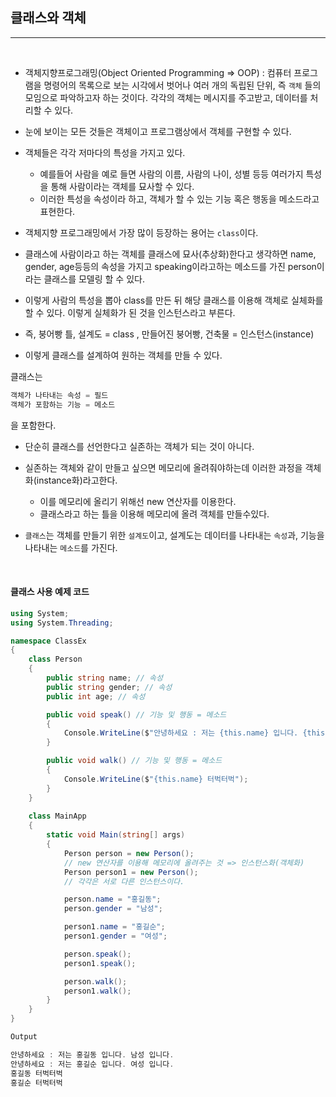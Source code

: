 ## 클래스와 객체
------

<br />

- 객체지향프로그래밍(Object Oriented Programming => OOP) : 컴퓨터 프로그램을 명령어의 목록으로 보는 시각에서 벗어나 여러 개의 독립된 단위, 즉 `객체` 들의 모임으로 파악하고자 하는 것이다. 각각의 객체는 메시지를 주고받고, 데이터를 처리할 수 있다.

- 눈에 보이는 모든 것들은 객체이고 프로그램상에서 객체를 구현할 수 있다.
- 객체들은 각각 저마다의 특성을 가지고 있다. 
  - 예를들어 사람을 예로 들면 사람의 이름, 사람의 나이, 성별 등등 여러가지 특성을 통해 사람이라는 객체를 묘사할 수 있다. 
  - 이러한 특성을 속성이라 하고, 객체가 할 수 있는 기능 혹은 행동을 메소드라고 표현한다.

- 객체지향 프로그래밍에서 가장 많이 등장하는 용어는 `class`이다.
- 클래스에 사람이라고 하는 객체를 클래스에 묘사(추상화)한다고 생각하면 name, gender, age등등의 속성을 가지고 speaking이라고하는 메소드를 가진 person이라는 클래스를 모델링 할 수 있다.

- 이렇게 사람의 특성을 뽑아 class를 만든 뒤 해당 클래스를 이용해 객체로 실체화를 할 수 있다. 이렇게 실체화가 된 것을 인스턴스라고 부른다.

- 즉, 붕어빵 틀, 설계도 = class , 만들어진 붕어빵, 건축물 = 인스턴스(instance)
- 이렇게 클래스를 설계하여 원하는 객체를 만들 수 있다.


클래스는
```csharp
객체가 나타내는 속성 = 필드
객체가 포함하는 기능 = 메소드
```
을 포함한다.

- 단순히 클래스를 선언한다고 실존하는 객체가 되는 것이 아니다.
- 실존하는 객체와 같이 만들고 싶으면 메모리에 올려줘야하는데 이러한 과정을 객체화(instance화)라고한다. 
    - 이를 메모리에 올리기 위해선 new 연산자를 이용한다.
    - 클래스라고 하는 틀을 이용해 메모리에 올려 객체를 만들수있다.

- `클래스`는 객체를 만들기 위한 `설계도`이고, 설계도는 데이터를 나타내는 `속성`과, 기능을 나타내는 `메소드`를 가진다.

<br />

#### 클래스 사용 예제 코드

```csharp
using System;
using System.Threading;

namespace ClassEx
{   
    class Person
    {
        public string name; // 속성
        public string gender; // 속성
        public int age; // 속성

        public void speak() // 기능 및 행동 = 메소드
        {
            Console.WriteLine($"안녕하세요 : 저는 {this.name} 입니다. {this.gender} 입니다.");
        }

        public void walk() // 기능 및 행동 = 메소드
        {
            Console.WriteLine($"{this.name} 터벅터벅");
        }
    }
    
    class MainApp
    {
        static void Main(string[] args)
        {
            Person person = new Person(); 
            // new 연산자를 이용해 메모리에 올려주는 것 => 인스턴스화(객체화)
            Person person1 = new Person();
            // 각각은 서로 다른 인스턴스이다.

            person.name = "홍길동";
            person.gender = "남성";

            person1.name = "홍길순";
            person1.gender = "여성";

            person.speak();
            person1.speak();

            person.walk();
            person1.walk();
        }           
    }
} 
```

```java
Output

안녕하세요 : 저는 홍길동 입니다. 남성 입니다.
안녕하세요 : 저는 홍길순 입니다. 여성 입니다.
홍길동 터벅터벅
홍길순 터벅터벅
```
